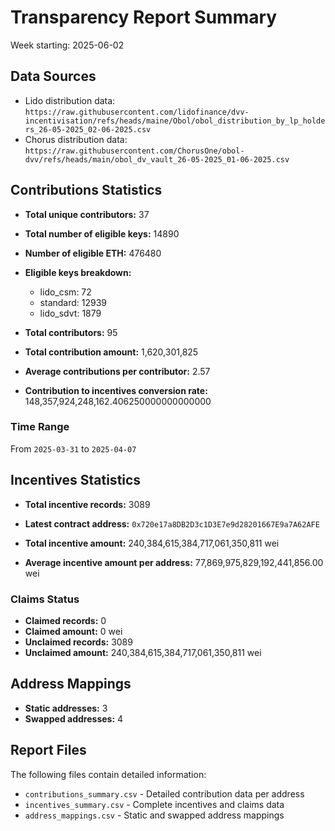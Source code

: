 # Transparency Report Summary
Week starting: 2025-06-02

## Data Sources
- Lido distribution data: `https://raw.githubusercontent.com/lidofinance/dvv-incentivisation/refs/heads/maine/Obol/obol_distribution_by_lp_holders_26-05-2025_02-06-2025.csv`
- Chorus distribution data: `https://raw.githubusercontent.com/ChorusOne/obol-dvv/refs/heads/main/obol_dv_vault_26-05-2025_01-06-2025.csv`

## Contributions Statistics
- **Total unique contributors:** 37
- **Total number of eligible keys:** 14890
- **Number of eligible ETH:** 476480

- **Eligible keys breakdown:**
  - lido_csm: 72
  - standard: 12939
  - lido_sdvt: 1879

- **Total contributors:** 95
- **Total contribution amount:** 1,620,301,825
- **Average contributions per contributor:** 2.57
- **Contribution to incentives conversion rate:** 148,357,924,248,162.406250000000000000

### Time Range
From `2025-03-31` to `2025-04-07`

## Incentives Statistics
- **Total incentive records:** 3089
- **Latest contract address:** `0x720e17a8DB2D3c1D3E7e9d28201667E9a7A62AFE`

- **Total incentive amount:** 240,384,615,384,717,061,350,811 wei
- **Average incentive amount per address:** 77,869,975,829,192,441,856.00 wei

### Claims Status
- **Claimed records:** 0
- **Claimed amount:** 0 wei
- **Unclaimed records:** 3089
- **Unclaimed amount:** 240,384,615,384,717,061,350,811 wei

## Address Mappings
- **Static addresses:** 3
- **Swapped addresses:** 4

## Report Files
The following files contain detailed information:
- `contributions_summary.csv` - Detailed contribution data per address
- `incentives_summary.csv` - Complete incentives and claims data
- `address_mappings.csv` - Static and swapped address mappings